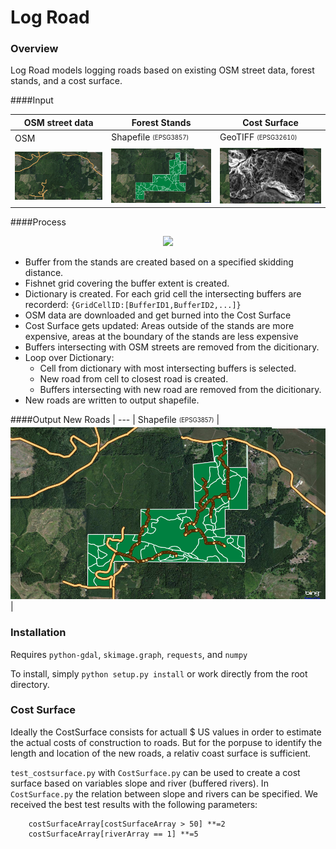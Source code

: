 Log Road
===========
### Overview
Log Road models logging roads based on existing OSM street data, forest stands, and a cost surface.

####Input

OSM street data | Forest Stands | Cost Surface
--- | --- | ---
OSM | Shapefile <sub><sup>(EPSG3857)</sup></sub> | GeoTIFF <sub><sup>(EPSG32610)</sup></sub>
![Alt text](/Images/InputOSM.png) | ![Alt text](/Images/InputStands.png) | ![Alt text](/Images/InputCostSurface.png)
 
####Process     
<p align="center">
  <img src="/Images/Process.gif" />
</p>

* Buffer from the stands are created based on a specified skidding distance.
* Fishnet grid covering the buffer extent is created.
* Dictionary is created. For each grid cell the intersecting buffers are recorderd: `{GridCellID:[BufferID1,BufferID2,...]}`
* OSM data are downloaded and get burned into the Cost Surface
* Cost Surface gets updated: Areas outside of the stands are more expensive, areas at the boundary of the stands are less expensive
* Buffers intersecting with OSM streets are removed from the dicitionary. 
* Loop over Dictionary:
    * Cell from dictionary with most intersecting buffers is selected.
    * New road from cell to closest road is created.
    * Buffers intersecting with new road are removed from the dicitionary. 
* New roads are written to output shapefile.

####Output
New Roads |
--- | 
Shapefile <sub><sup>(EPSG3857)</sup></sub>  |
![Alt text](/Images/Output.png) |

### Installation

Requires `python-gdal`, `skimage.graph`, `requests`, and `numpy`

To install, simply `python setup.py install` or work directly from the root directory.

### Cost Surface
Ideally the CostSurface consists for actuall $ US values in order to estimate the actual costs of construction to roads. 
But for the porpuse to identify the length and location of the new roads, a relativ coast surface is sufficient.

`test_costsurface.py` with `CostSurface.py` can be used to create a cost surface based on variables slope and river (buffered rivers). 
In `CostSurface.py` the relation between slope and rivers can be specified. We received the best test results with the following parameters:
```
    costSurfaceArray[costSurfaceArray > 50] **=2
    costSurfaceArray[riverArray == 1] **=5
```

